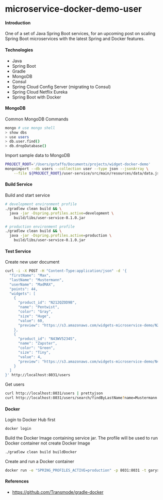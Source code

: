 # microservice-docker-demo-user

#### Introduction
One of a set of Java Spring Boot services, for an upcoming post on scaling Spring Boot microservices with the latest Spring and Docker features.

#### Technologies
* Java
* Spring Boot
* Gradle
* MongoDB
* Consul
* Spring Cloud Config Server (migrating to Consul)
* Spring Cloud Netflix Eureka
* Spring Boot with Docker

#### MongoDB
Common MongoDB Commands
```bash
mongo # use mongo shell
> show dbs
> use users
> db.user.find()
> db.dropDatabase()
```

Import sample data to MongoDB
```bash
PROJECT_ROOT='/Users/gstaffo/Documents/projects/widget-docker-demo'
mongoimport --db users --collection user --type json --jsonArray \
    --file ${PROJECT_ROOT}/user-service/src/main/resources/data/data.json
```

#### Build Service
Build and start service
```bash
# development environment profile
./gradlew clean build && \
  java -jar -Dspring.profiles.active=development \
    build/libs/user-service-0.1.0.jar

# production environment profile
./gradlew clean build && \
  java -jar -Dspring.profiles.active=production \
    build/libs/user-service-0.1.0.jar
```

#### Test Service
Create new user document
```bash
curl -i -X POST -H "Content-Type:application/json" -d '{
  "firstName": "Max",
  "lastName": "Mustermann",
  "userName": "MadMAX",
  "points": 44,
  "widgets": [
    {
      "product_id": "N212QZOD9B",
      "name": "Pentwist",
      "color": "Gray",
      "size": "Huge",
      "value": 60,
      "preview": "https://s3.amazonaws.com/widgets-microservice-demo/N212QZOD9B.png"
    },
    {
      "product_id": "N43WV5234S",
      "name": "Zapster",
      "color": "Green",
      "size": "Tiny",
      "value": 4,
      "preview": "https://s3.amazonaws.com/widgets-microservice-demo/N43WV5234S.png"
    }
  ]
}' http://localhost:8031/users
```

Get users
```bash
curl http://localhost:8031/users | prettyjson
curl http://localhost:8031/users/search/findByLastName?name=Mustermann | prettyjson
```

#### Docker
Login to Docker Hub first
```bash
docker login
```

Build the Docker Image containing service jar. The profile will be used to run
 Docker container not create Docker Image
```bash
./gradlew clean build buildDocker
```

Create and run a Docker container
```bash
docker run -e "SPRING_PROFILES_ACTIVE=production" -p 8031:8031 -t garystafford/user-service
```

#### References
* https://github.com/Transmode/gradle-docker
